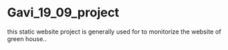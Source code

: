 # Gavi_19_09_project
this static website project is generally used for 
to monitorize the website of green house..
